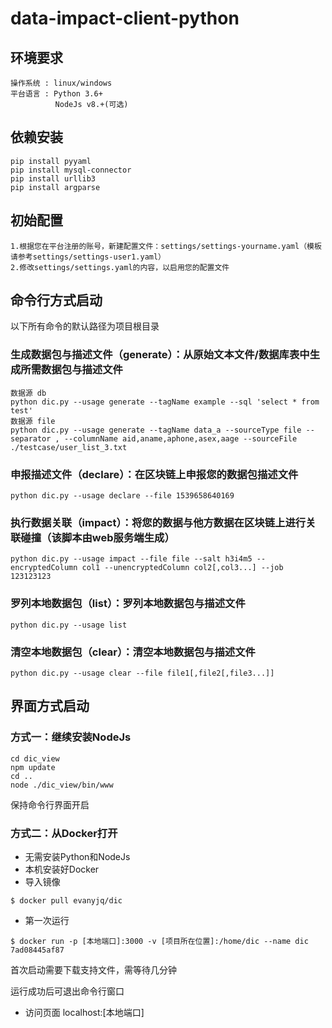 # data-impact-client-python

## 环境要求
```
操作系统 : linux/windows
平台语言 : Python 3.6+
          NodeJs v8.+(可选)
```

## 依赖安装

```
pip install pyyaml
pip install mysql-connector
pip install urllib3
pip install argparse
```

## 初始配置
```
1.根据您在平台注册的账号，新建配置文件：settings/settings-yourname.yaml（模板请参考settings/settings-user1.yaml）
2.修改settings/settings.yaml的内容，以启用您的配置文件
```

## 命令行方式启动

以下所有命令的默认路径为项目根目录

### 生成数据包与描述文件（generate）：从原始文本文件/数据库表中生成所需数据包与描述文件

```
数据源 db
python dic.py --usage generate --tagName example --sql 'select * from test'
数据源 file
python dic.py --usage generate --tagName data_a --sourceType file --separator , --columnName aid,aname,aphone,asex,aage --sourceFile ./testcase/user_list_3.txt
```

### 申报描述文件（declare）：在区块链上申报您的数据包描述文件

```
python dic.py --usage declare --file 1539658640169
```

### 执行数据关联（impact）：将您的数据与他方数据在区块链上进行关联碰撞（该脚本由web服务端生成）

```
python dic.py --usage impact --file file --salt h3i4m5 --encryptedColumn col1 --unencryptedColumn col2[,col3...] --job 123123123
```


### 罗列本地数据包（list）：罗列本地数据包与描述文件

```
python dic.py --usage list
```

### 清空本地数据包（clear）：清空本地数据包与描述文件

```
python dic.py --usage clear --file file1[,file2[,file3...]]
```

## 界面方式启动

### 方式一：继续安装NodeJs

```
cd dic_view
npm update
cd ..
node ./dic_view/bin/www
```

保持命令行界面开启

### 方式二：从Docker打开


 - 无需安装Python和NodeJs
 - 本机安装好Docker
 - 导入镜像 
 ```
 $ docker pull evanyjq/dic
 ```
 - 第一次运行
 ```
 $ docker run -p [本地端口]:3000 -v [项目所在位置]:/home/dic --name dic 7ad08445af87
 ```
 首次启动需要下载支持文件，需等待几分钟

运行成功后可退出命令行窗口

 - 访问页面 localhost:[本地端口]